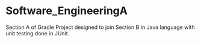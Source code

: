# Software_EngineeringA
Section A of Gradle Project designed to join Section B in Java language with unit testing done in JUnit.
